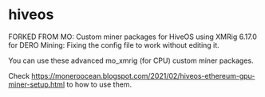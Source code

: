 # hiveos
FORKED FROM MO:
Custom miner packages for HiveOS using XMRig 6.17.0 for DERO Mining: Fixing the config file to work without editing it.

You can use these advanced mo_xmrig (for CPU) custom miner packages.

Check https://moneroocean.blogspot.com/2021/02/hiveos-ethereum-gpu-miner-setup.html to how to use them.
